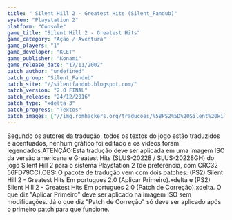 ```yaml
---
title: " Silent Hill 2 - Greatest Hits (Silent_Fandub)"
system: "Playstation 2"
platform: "Console"
game_title: "Silent Hill 2 - Greatest Hits"
game_category: "Ação / Aventura"
game_players: "1"
game_developer: "KCET"
game_publisher: "Konami"
game_release_date: "17/11/2002"
patch_author: "undefined"
patch_group: "Silent_Fandub"
patch_site: "//silentfandub.blogspot.com/"
patch_version: "2.0 FINAL"
patch_release: "24/12/2016"
patch_type: "xdelta 3"
patch_progress: "Textos"
patch_images: ["//img.romhackers.org/traducoes/%5BPS2%5D%20Silent%20Hill%202%20-%20Silent_Fandub%20-%201.jpg","//img.romhackers.org/traducoes/%5BPS2%5D%20Silent%20Hill%202%20-%20Silent_Fandub%20-%202.jpg","//img.romhackers.org/traducoes/%5BPS2%5D%20Silent%20Hill%202%20-%20Silent_Fandub%20-%203.jpg"]
---
```

Segundo os autores da tradução, todos os textos do jogo estão traduzidos e acentuados, nenhum gráfico foi editado e os vídeos foram legendados.ATENÇÃO:Esta tradução deve ser aplicada em uma imagem ISO da versão americana e Greatest Hits (SLUS-20228 / SLUS-20228GH) do jogo Silent Hill 2 para o sistema Playstation 2 (de preferência, com CRC32 56FD79CC).OBS: O pacote de tradução vem com dois patches: (PS2) Silent Hill 2 - Greatest Hits Em portugues 2.0 (Aplicar Primeiro).xdelta e (PS2) Silent Hill 2 - Greatest Hits Em portugues 2.0 (Patch de Correção).xdelta. O que diz "Aplicar Primeiro" deve ser aplicado na imagem ISO sem modificações. Já o que diz "Patch de Correção" só deve ser aplicado após o primeiro patch para que funcione.